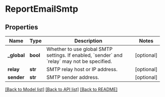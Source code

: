 # ReportEmailSmtp

## Properties
Name | Type | Description | Notes
------------ | ------------- | ------------- | -------------
**_global** | **bool** | Whether to use global SMTP settings. If enabled, &#x60;sender&#x60; and &#x60;relay&#x60; may not be specified. | [optional] 
**relay** | **str** | SMTP relay host or IP address. | [optional] 
**sender** | **str** | SMTP sender address. | [optional] 

[[Back to Model list]](../README.md#documentation-for-models) [[Back to API list]](../README.md#documentation-for-api-endpoints) [[Back to README]](../README.md)

